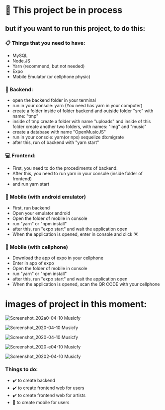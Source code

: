 # :hammer: This project be in process

## but if you want to run this project, to do this:

### :clipboard: Things that you need to have:

- MySQL
- Node.JS
- Yarn (recommend, but not needed)
- Expo
- Mobile Emulator (or cellphone physic)

### :file_folder: Backend:

- open the backend folder in your terminal
- run in your console: yarn (You need has yarn in your computer)
- create a folder inside of folder backend and outside folder "src" with name:
  "tmp"
- inside of tmp create a folder with name "uploads" and inside of this folder
  create another two folders, with names: "img" and "music"
- create a database with name "OpenMusicJS"
- run in your console: yarn(or npx) sequelize db:migrate
- after this, run of backend with "yarn start"

### :computer: Frontend:

- First, you need to do the procediments of backend.
- After this, you need to run yarn in your console (inside folder of frontend)
- and run yarn start

### :iphone: Mobile (with android emulator)

- First, run backend
- Open your emulator android
- Open the folder of mobile in console
- run "yarn" or "npm install"
- after this, run "expo start" and wait the application open
- When the application is opened, enter in console and click 'A'

### :iphone: Mobile (with cellphone)

- Download the app of expo in your cellphone
- Enter in app of expo
- Open the folder of mobile in console
- run "yarn" or "npm install"
- after this, run "expo start" and wait the application open
- When the application is opened, scan the QR CODE with your cellphone

# images of project in this moment:

![Screenshot_202a0-04-10 Musicfy](https://user-images.githubusercontent.com/45046288/78963607-6c79e180-7ace-11ea-8efc-7c9dc42f5076.png)

![Screenshot_2020-04-10 Musicfy](https://user-images.githubusercontent.com/45046288/78963660-83b8cf00-7ace-11ea-8d4a-21acf824a073.jpg)

![Screenshot_2020-04-10 Musicfy](https://user-images.githubusercontent.com/45046288/78963672-8e736400-7ace-11ea-8344-5e122eac961c.png)

![Screenshot_2020-e04-10 Musicfy](https://user-images.githubusercontent.com/45046288/78963695-a1863400-7ace-11ea-88f8-64b3a3adc555.png)

![Screenshot_20202-04-10 Musicfy](https://user-images.githubusercontent.com/45046288/78963948-53bdfb80-7acf-11ea-8473-12414e4a574c.png)

### Things to do:

- :heavy_check_mark: to create backend
- :heavy_check_mark: to create frontend web for users
- :heavy_check_mark: to create frontend web for artists
- :hammer: to create mobile for users
